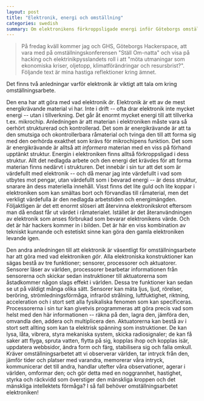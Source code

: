 ```yaml
---
layout: post
title: "Elektronik, energi och omställning"
categories: swedish 
summary: Om elektronikens förkroppsligade energi inför Göteborgs omställningskonferens
---
```

> På fredag kväll kommer jag och GHS, Göteborgs Hackerspace, att vara med på omställningskonferensen "Ställ Om-natta" och visa på hacking och elektrinikpysslandets roll i att "möta utmaningar som ekonomiska kriser, oljetopp, klimatförändringar och resursbrist?". Följande text är mina hastiga reflektioner kring ämnet.

Det finns två anledningar varför elektronik är viktigt att tala om kring omställningsarbete.

Den ena har att göra med vad elektronik *är*. Elektronik är ett av de mest energikrävande material vi har. Inte i drift -- ofta drar elektronik inte mycket energi -- utan i tillverkning. Det går åt enormt mycket energi till att tillverka t.ex. mikrochip. Anledningen är att materian i elektroniken måste vara så oerhört strukturerad och kontrollerad. Det som är energikrävande är att ta den smutsiga och okontrollerbara råmaterial och tvinga den till att forma sig med den oerhörda exakthet som krävs för mikrochipens funktion. Det som är energikrävande är alltså att *informera* materian med en viss på förhand upptänkt struktur. Energin i elektroniken finns alltså förkroppsligad i dess struktur. Allt det nedlagda arbete och den energi det krävdes för att forma materian finns nedärvt i strukturen. Det innebär i sin tur att det som är värdefullt med elektronik -- och då menar jag inte värdefullt i vad som utbytes mot pengar, utan värdefullt som i bevarad energi -- är dess struktur, snarare än dess materiella innehåll. Visst finns det lite guld och lite koppar i elektroniken som kan smältas bort och förvandlas till råmaterial, men det verkligt värdefulla är den nedlagda arbetstiden och energimängden. Följaktligen är det ett enormt slöseri att återvinna elektronikskrot eftersom man då endast får ut värdet i råmaterialet. Istället är det återanvändningen av elektronik som anses förbrukad som bevarar elektronikens värde. Och det är här hackers kommer in i bilden. Det är här en viss kombination av tekniskt kunnande och estetiskt sinne kan göra den gamla elektroniken levande igen.

Den andra anledningen till att elektronik är väsentligt för omställningsarbete har att göra med vad elektroniken *gör*. Alla elektroniska konstruktioner kan sägas bestå av tre funktioner; sensorer, processorer och aktuatorer. Sensorer läser av världen, processorer bearbetar informationen från sensorerna och skickar sedan instruktioner till aktuatorerna som åstadkommer någon slags effekt i världen. Dessa tre funktioner kan sedan se ut på väldigt många olika sätt. Sensorer kan mäta ljus, ljud, rörelser, beröring, strömledningsförmåga, infraröd strålning, luftfuktighet, riktning, acceleration och i stort sett alla fysikaliska fenomen som kan specificeras. Processorerna i sin tur kan givetvis programmeras att göra precis vad som helst med den här informationen -- räkna på den, lagra den, jämföra den, omvandla den, addera och multiplicera den. Aktuatorerna kan bestå av i stort sett allting som kan ta elektrisk spänning som instruktioner. De kan lysa, låta, vibrera, styra mekaniska system, skicka radiosignaler; de kan få saker att flyga, spruta vatten, flytta på sig, kopplas ihop och kopplas isär, uppdatera webbsidor, ändra form och färg, stabilisera sig och falla omkull. Kräver omställningsarbetet att vi observerar världen, tar intryck från den, jämför tider och platser med varandra, memorerar våra intryck, kommunicerar det till andra, handlar utefter våra observationer, agerar i världen, omformar den; och gör detta med en noggrannhet, hastighet, styrka och räckvidd som överstiger den mänskliga kroppen och det mänskliga intellektets förmåga? I så fall behöver omställningsarbetet elektroniken!



